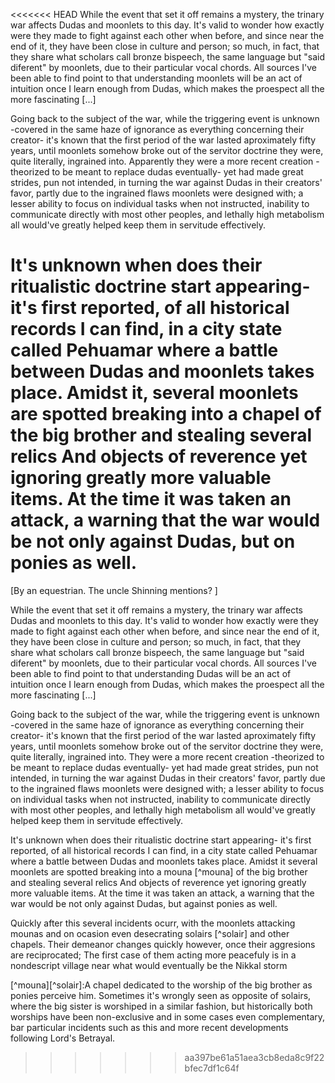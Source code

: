 <<<<<<< HEAD
While the event that set it off remains a mystery, the trinary war affects Dudas and moonlets to this day. It's valid to wonder how exactly were they made to fight against each other when before, and since near the end of it, they have been close in culture and person; so much, in fact, that they share what scholars call bronze bispeech, the same language but "said diferent" by moonlets, due to their particular vocal chords. All sources I've been able to find point to that understanding moonlets will be an act of intuition once I learn enough from Dudas, which makes the proespect all the more fascinating [...]

Going back to the subject of the war, while the triggering event is unknown -covered in the same haze of ignorance as everything concerning their creator- it's known that the first period of the war lasted aproximately fifty years, until moonlets somehow broke out of the servitor doctrine they were, quite literally, ingrained into. Apparently they were a more recent creation -theorized to be meant to replace dudas eventually- yet had made great strides, pun not intended, in turning the war against Dudas in their creators' favor, partly due to the ingrained flaws moonlets were designed with; a lesser ability to focus on individual tasks when not instructed, inability to communicate directly with most other peoples, and lethally high metabolism all would've greatly helped keep them in servitude effectively.

It's unknown when does their ritualistic doctrine start appearing- it's first reported, of all historical records I can find, in a city state called Pehuamar where a battle between Dudas and moonlets takes place. Amidst it, several moonlets are spotted breaking into a chapel of the big brother and stealing several relics And objects of reverence yet ignoring greatly more valuable items. At the time it was taken an attack, a warning that the war would be not only against Dudas, but on ponies as well.
=======
 [By an equestrian. The uncle Shinning mentions? ]

 While the event that set it off remains a mystery, the trinary war affects 
Dudas and moonlets to this day. It's valid to wonder how exactly were they 
made to fight against each other when before, and since near the end of it, 
they have been close in culture and person; so much, in fact, that they 
share what scholars call bronze bispeech, the same language but "said 
diferent" by moonlets, due to their particular vocal chords. All sources 
I've been able to find point to that understanding Dudas will be an act of 
intuition once I learn enough from Dudas, which makes the proespect all the 
more fascinating [...]

 Going back to the subject of the war, while the triggering event is unknown 
-covered in the same haze of ignorance as everything concerning their 
creator- it's known that the first period of the war lasted aproximately 
fifty years, until moonlets somehow broke out of the servitor doctrine they 
were, quite literally, ingrained into. They were a more recent creation 
-theorized to be meant to replace dudas eventually- yet had made great 
strides, pun not intended, in turning the war against Dudas in their 
creators' favor, partly due to the ingrained flaws moonlets were designed 
with; a lesser ability to focus on individual tasks when not instructed, 
inability to communicate directly with most other peoples, and lethally high 
metabolism all would've greatly helped keep them in servitude effectively.

 It's unknown when does their ritualistic doctrine start appearing- it's 
first reported, of all historical records I can find, in a city state called 
Pehuamar where a battle between Dudas and moonlets takes place. Amidst it 
several moonlets are spotted breaking into a mouna [^mouna] of the big 
brother and stealing several relics And objects of reverence yet ignoring 
greatly more valuable items. At the time it was taken an attack, a warning 
that the war would be not only against Dudas, but against ponies as well.

 Quickly after this several incidents ocurr, with the moonlets attacking 
mounas and on ocasion even desecrating solairs [^solair] and other chapels. 
Their demeanor changes quickly however, once their aggresions are 
reciprocated; The first case of them acting more peacefuly is in a 
nondescript village near what would eventually be the Nikkal storm

[^mouna][^solair]:A chapel dedicated to the worship of the big brother as 
ponies perceive him. Sometimes it's wrongly seen as opposite of solairs, 
where the big sister is worshiped in a similar fashion, but historically 
both worships have been non-exclusive and in some cases even complementary, 
bar particular incidents such as this and more recent developments following
Lord's Betrayal.
>>>>>>> aa397be61a51aea3cb8eda8c9f22bfec7df1c64f

